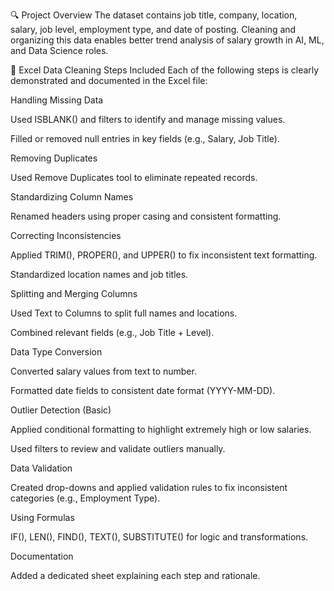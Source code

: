 🔍 Project Overview
The dataset contains job title, company, location, salary, job level, employment type, and date of posting. Cleaning and organizing this data enables better trend analysis of salary growth in AI, ML, and Data Science roles.

🔧 Excel Data Cleaning Steps Included
Each of the following steps is clearly demonstrated and documented in the Excel file:

Handling Missing Data

Used ISBLANK() and filters to identify and manage missing values.

Filled or removed null entries in key fields (e.g., Salary, Job Title).

Removing Duplicates

Used Remove Duplicates tool to eliminate repeated records.

Standardizing Column Names

Renamed headers using proper casing and consistent formatting.

Correcting Inconsistencies

Applied TRIM(), PROPER(), and UPPER() to fix inconsistent text formatting.

Standardized location names and job titles.

Splitting and Merging Columns

Used Text to Columns to split full names and locations.

Combined relevant fields (e.g., Job Title + Level).

Data Type Conversion

Converted salary values from text to number.

Formatted date fields to consistent date format (YYYY-MM-DD).

Outlier Detection (Basic)

Applied conditional formatting to highlight extremely high or low salaries.

Used filters to review and validate outliers manually.

Data Validation

Created drop-downs and applied validation rules to fix inconsistent categories (e.g., Employment Type).

Using Formulas

IF(), LEN(), FIND(), TEXT(), SUBSTITUTE() for logic and transformations.

Documentation

Added a dedicated sheet explaining each step and rationale.

